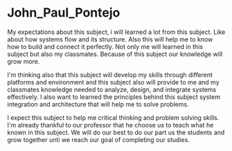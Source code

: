 # John_Paul_Pontejo
My expectations about this subject, i will learned a lot from this subject. Like about how systems flow and 
its structure. Also this will help me to know how to build and connect it perfectly. Not only me will learned 
in this subject but also my classmates. Because of this subject our knowledge will grow more.

I'm thinking also that this subject will develop my skills through different platforms and environment
and this subject also will provide to me and my classmates knowledge needed to analyze, design, and integrate systems effectively. 
I also want to learned the principles behind this subject system integration and architecture that will help me to solve problems.

I expect this subject to help me critical thinking and problem solving skills. I'm already thankful to our professor that
he choose us to teach what he known in this subject. We will do our best to do our part us the students and grow 
together unti we reach our goal of completing our studies.

